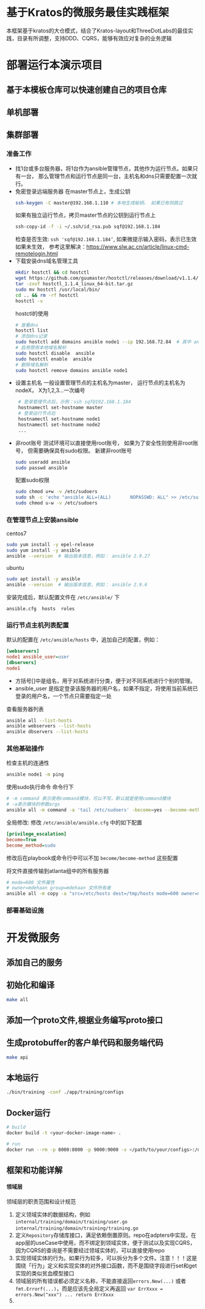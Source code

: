 # 基于Kratos的微服务最佳实践框架
本框架基于kratos的大仓模式，结合了Kratos-layout和ThreeDotLabs的最佳实践，目录有所调整，支持DDD、CQRS，能够有效应对复杂的业务逻辑

# 部署运行本演示项目
## 基于本模板仓库可以快速创建自己的项目仓库
## 单机部署

## 集群部署
### 准备工作
- 找1台或多台服务器，将1台作为ansible管理节点，其他作为运行节点。如果只有一台， 那么管理节点和运行节点是同一台，主机名和dns只需要配置一次就行。
- 免密登录远端服务器
    在master节点上，生成公钥
    ```bash
    ssh-keygen -C master@192.168.1.110 # 本地生成秘钥， 如果已有则跳过
    ```
    如果有独立运行节点，拷贝master节点的公钥到运行节点上
    ```bash
    ssh-copy-id -f -i ~/.ssh/id_rsa.pub sqf@192.168.1.184
    ```
    检查是否生效: `ssh 'sqf@192.168.1.184’`, 如果微提示输入密码，表示已生效
    如果未生效， 参考这里解决：https://www.slw.ac.cn/article/linux-cmd-remotelogin.html
- 下载安装dns域名管理工具
    ```bash
    mkdir hostctl && cd hostctl
    wget https://github.com/guumaster/hostctl/releases/download/v1.1.4/hostctl_1.1.4_linux_64-bit.tar.gz 
    tar -zxvf hostctl_1.1.4_linux_64-bit.tar.gz
    sudo mv hostctl /usr/local/bin/
    cd .. && rm -rf hostctl
    hostctl -v
    ```
    hostctl的使用
    ```bash
    # 查看dns
    hostctl list
    # 添加dns记录
    sudo hostctl add domains ansible node1 --ip 192.168.72.84  # 其中 ansible 表示管理域， node是域名
    # 启用禁用本地域名解析
    sudo hostctl disable  ansible
    sudo hostctl enable  ansible
    # 删除域名解析
    sudo hostctl remove domains ansible node1
    ```
- 设置主机名
  一般设置管理节点的主机名为master， 运行节点的主机名为nodeX， X为1,2,3...一次编号
  ```bash
   # 登录管理节点后，示例：ssh sqf@192.168.1.184
   hostnamectl set-hostname master
   # 登录运行节点后
   hostnamectl set-hostname node1
   hostnamectl set-hostname node2
   ...
  ```
- 非root账号
  测试环境可以直接使用root账号， 如果为了安全性则使用非root账号， 但需要确保具有sudo权限。
  新建非root账号
  ```bash
  sudo useradd ansible
  sudo passwd ansible
  ```
  配置sudo权限
  ```bash
  sudo chmod u+w -v /etc/sudoers
  sudo sh -c 'echo "ansible ALL=(ALL)       NOPASSWD: ALL" >> /etc/sudoers'
  sudo chmod u-w -v /etc/sudoers
  ```
### 在管理节点上安装ansible

centos7
```bash
sudo yum install -y epel-release
sudo yum install -y ansible
ansible --version  # 输出版本信息，例如： ansible 2.9.27
```

ubuntu
```bash
sudo apt install -y ansible
ansible --version  # 输出版本信息，例如： ansible 2.9.6
```

安装完成后，默认配置文件在 `/etc/ansible/` 下
```
ansible.cfg  hosts  roles
```

### 运行节点主机列表配置
默认的配置在 `/etc/ansible/hosts` 中，追加自己的配置，例如：
```ini
[webservers]
node1 ansible_user=user
[dbservers]
node1
```
- 方括号[]中是组名，用于对系统进行分类，便于对不同系统进行个别的管理。
- ansible_user 是指定登录该服务器的用户名，如果不指定，将使用当前系统已登录的用户名，一个节点只需要指定一处

查看服务器列表
```bash
ansible all --list-hosts
ansible webservers --list-hosts
ansible dbservers --list-hosts 
```

### 其他基础操作
检查主机的连通性
```bash
ansible node1 -m ping 
```
使用sudo执行命令
命令行下
```bash
# -m command 表示使用command模块，可以不写，默认就是使用command模块
# -a表示模块的参数args
ansible all -m command -a 'tail /etc/sudoers' -become=yes --become-method=sudo
```

全局修改: 修改 `/etc/ansible/ansible.cfg` 中的如下配置
```ini
[privilege_escalation]
become=True
become_method=sudo
```
修改后在playbook或命令行中可以不加 `become/become-method` 这些配置

将文件直接传输到atlanta组中的所有服务器
```bash
# mode=600 文件属性 
# owner=mdehaan group=mdehaan 文件所有者
ansible all -m copy -a "src=/etc/hosts dest=/tmp/hosts mode=600 owner=mdehaan group=mdehaan"
```

### 部署基础设施



# 开发微服务
## 添加自己的服务



## 初始化和编译

```bash
make all
```

## 添加一个proto文件,根据业务编写proto接口

## 生成protobuffer的客户单代码和服务端代码

```bash
make api
```

## 本地运行

```bash
./bin/training -conf ./app/training/configs
```

## Docker运行

```bash
# build
docker build -t <your-docker-image-name> .

# run
docker run --rm -p 8000:8000 -p 9000:9000 -v </path/to/your/configs>:/data/conf <your-docker-image-name>
```

## 框架和功能详解


#### 领域层

领域层的职责范围和设计规范

1. 定义领域实体的数据结构，例如 `internal/training/domain/training/user.go` `internal/training/domain/training/training.go`
2. 定义`Repository`存储库接口，满足依赖倒置原则。repo在adpters中实现，在app层的useCase中使用，而不绑定到领域实体，便于测试以及实现CQRS，因为CQRS的查询是不需要经过领域实体的，可以直接使用repo
3. 实现领域实体的行为。如果行为较多，可以拆分为多个文件。注意！！！这是围绕「行为」定义和实现实体的对外接口函数，而不是围绕字段进行set和get实现的类似贫血模型接口
4. 领域层的所有错误都必须定义名称，不能直接返回`errors.New(...)` 或者`fmt.Errorf(...)`，而是应该先全局定义再返回 `var ErrXxxx = errors.New("xxx") ... return ErrXxxx`
5. 